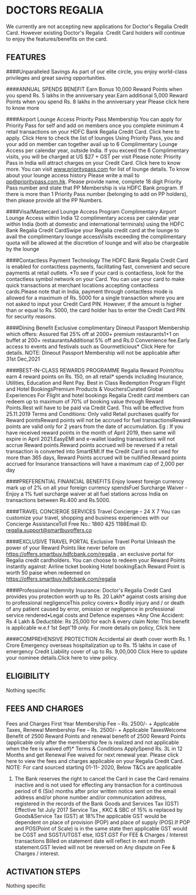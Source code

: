 # DOCTORS REGALIA


We currently are not accepting new applications for Doctor's Regalia Credit Card. However existing Doctor's Regalia  Credit Card holders will continue to enjoy the features/benefits on the card.


## FEATURES
####Unparalleled Savings
As part of our elite circle, you enjoy world-class privileges and great saving opportunities.

####ANNUAL SPENDS BENEFIT
Earn Bonus 10,000 Reward Points when you spend Rs. 5 lakhs in the anniversary year.Earn additional 5,000 Reward Points when you spend Rs. 8 lakhs in the anniversary year
Please click here to know more

####Airport Lounge Access Priority Pass Membership
You can apply for Priority Pass for self and add on members once you complete minimum 4 retail transactions on your HDFC Bank Regalia Credit Card. Click here to apply.
Click Here to check the list of lounges
Using Priority Pass, you and your add on member can together avail up to 6 Complimentary Lounge Access per calendar year, outside India.
If you exceed the 6 Complimentary visits, you will be charged at US $27 + GST per visit
Please note: Priority Pass in India will attract charges on your Credit Card. Click here to know more. You can visit www.prioritypass.com for list of lounge details.
To know about your lounge access history
Please write a mail to pp@prioritypass.com.hk. Please provide name, complete 18 digit Priority Pass number and state that PP Membership is via HDFC Bank program. If there is more than 1 Priority Pass number (belonging to add on PP holders), then please provide all the PP Numbers.

####Visa/Mastercard Lounge Access Program
Complimentary Airport Lounge Access within India
12 complimentary access per calendar year within India (both at domestic and international terminals) using the HDFC Bank Regalia Credit CardSwipe your Regalia credit card at the lounge to avail the complimentary lounge accessVisits exceeding the complimentary quota will be allowed at the discretion of lounge and will also be chargeable by the lounge

####Contactless Payment Technology
The HDFC Bank Regalia Credit Card is enabled for contactless payments, facilitating fast, convenient and secure payments at retail outlets. *To see if your card is contactless, look for the contactless symbol network on your Card. You can use your card to make quick transactions at merchant locations accepting contactless cards.Please note that in India, payment through contactless mode is allowed for a maximum of Rs. 5000 for a single transaction where you are not asked to input your Credit Card PIN. However, if the amount is higher than or equal to Rs. 5000, the card holder has to enter the Credit Card PIN for security reasons.

####Dining Benefit
Exclusive complimentary Dineout Passport Membership which offers:
Assured flat 25% off at 2000+ premium restaurants1+1 on buffet at 200+ restaurantsAdditional 5% off and Rs.0 Convenience fee.Early access to events and festivals such as Gourmetlicious*
       Click Here for details.
NOTE: Dineout Passport Membership will not be applicable after 31st Dec,2021

####BEST-IN-CLASS REWARDS PROGRAMME
Regalia Reward PointsYou earn 4 reward points on Rs. 150, on all retail* spends including Insurance, Utilities, Education and Rent Pay.
Best in Class Redemption Program
Flight and Hotel BookingsPremium Products & VouchersCurated Global Experiences
For Flight and hotel bookings Regalia Credit card members can redeem up to maximum of 70% of booking value through Reward Points.Rest will have to be paid via Credit Card. This will be effective from 25.11.2019
Terms and Conditions:
Only valid Retail purchases qualify for Reward pointsReward points will not be accrued for fuel transactionsReward points are valid only for 2 years from the date of accumulation.   Eg : If you have received reward points in the month of April 2019, then same will expire in April 2021.EasyEMI and e-wallet loading transactions will not accrue Reward points.Reward points accrued will be reversed if a retail transaction is converted into SmartEMI.If the Credit Card is not used for more than 365 days, Reward Points accrued will be nullified.Reward points accrued for Insurance transactions will have a maximum cap of 2,000 per day

####PREFERENTIAL FINANCIAL BENEFITS
Enjoy lowest foreign currency mark up of 2% on all your foreign currency spendsFuel Surcharge Waiver - Enjoy a 1% fuel surcharge waiver at all fuel stations across India on transactions between Rs.400 and Rs.5000.

####TRAVEL CONCIERGE SERVICES
Travel Concierge – 24 X 7 You can customize your travel, shopping and business experiences with our Concierge AssistanceToll Free No.: 1860 425 1188Email ID: regalia.support@smartbuyoffers.co

####EXCLUSIVE TRAVEL PORTAL
Exclusive Travel Portal
Unleash the power of your Reward Points like never before on https://offers.smartbuy.hdfcbank.com/regalia , an exclusive portal for Regalia credit cardholders.
You can choose to redeem your Reward Points instantly against:
Airline ticket booking Hotel bookingEach Reward Point is worth 50 paise when redeemed on https://offers.smartbuy.hdfcbank.com/regalia

####Professional Indemnity Insurance:
Doctor's Regalia Credit Card provides you protection worth up to Rs. 20 Lakh* against costs arising due to professional negligenceThis policy covers:• Bodily injury and / or death of any patient caused by error, omission or negligence in professional service rendered•Legal costs and Defence expenses
*Any One Accident: Rs 4 Lakh & Deductible: Rs 25,000 for each & every claim
Note: This benefit is applicable w.e.f 1st Sept'19 only.
For more details on policy, Click here

####COMPREHENSIVE PROTECTION
Accidental air death cover worth Rs. 1 Crore  Emergency overseas hospitalization up to Rs. 15 lakhs in case of emergency Credit Liability cover of up to Rs. 9,00,000
Click Here to update your nominee details.Click here to view policy.



## ELIGIBILITY
Nothing specific

## FEES AND CHARGES
####
Fees and Charges
First Year Membership Fee – Rs. 2500/- + Applicable Taxes, Renewal Membership Fee – Rs. 2500/- + Applicable TaxesWelcome Benefit of 2500 Reward Points and renewal benefit of 2500 Reward Points (applicable only after the membership fee is realized and not applicable when the fee is waived off)* Terms & Conditions ApplySpend Rs. 3L in 12 Months and get Renewal Fee waived for next renewal year.
Please click here to view the fees and charges applicable on your Regalia Credit Card.
NOTE: For card sourced starting 01-11- 2020, Below T&Cs are applicable
1. The Bank reserves the right to cancel the Card in case the Card remains inactive and is not used for effecting any transaction for a continuous period of 6 (Six) months after prior written notice sent on the email address and/or phone number and/or communication address, registered in the records of the Bank
Goods and Services Tax (GST)
Effective 1st July 2017 Service Tax , KKC & SBC of 15% is replaced by Goods&Service Tax (GST) at 18%The applicable GST would be dependent on place of provision (POP) and place of supply (POS).If POP and POS(Point of Scale) is in the same state then applicable GST would be CGST and SGST/UTGST else, IGST.GST For FEE & Charges / Interest transactions Billed on statement date will reflect in next month statement.GST levied will not be reversed on Any dispute on Fee & Charges / interest.



## ACTIVATION STEPS
Nothing specific

